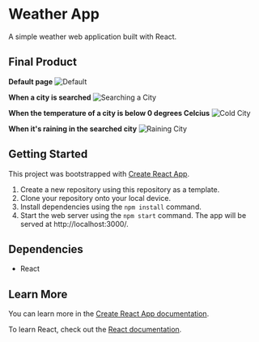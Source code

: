 # Weather App

A simple weather web application built with React.

## Final Product

**Default page**
![Default](https://github.com/jjwlee94/weather-app/blob/master/docs/default.png)

**When a city is searched**
![Searching a City](https://github.com/jjwlee94/weather-app/blob/master/docs/search-city.png)

**When the temperature of a city is below 0 degrees Celcius**
![Cold City](https://github.com/jjwlee94/weather-app/blob/master/docs/cold-city.png)

**When it's raining in the searched city**
![Raining City](https://github.com/jjwlee94/weather-app/blob/master/docs/rain-city.png)

## Getting Started

This project was bootstrapped with [Create React App](https://github.com/facebook/create-react-app).

1. Create a new repository using this repository as a template.
2. Clone your repository onto your local device.
3. Install dependencies using the `npm install` command.
4. Start the web server using the `npm start` command. The app will be served at http://localhost:3000/.

## Dependencies

- React

## Learn More

You can learn more in the [Create React App documentation](https://facebook.github.io/create-react-app/docs/getting-started).

To learn React, check out the [React documentation](https://reactjs.org/).
